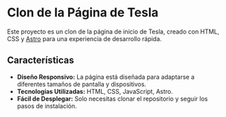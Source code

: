 # Clon de la Página de Tesla

Este proyecto es un clon de la página de inicio de Tesla, creado con HTML, CSS y [Astro](https://astro.build/) para una experiencia de desarrollo rápida.


## Características

- **Diseño Responsivo:** La página está diseñada para adaptarse a diferentes tamaños de pantalla y dispositivos.
- **Tecnologías Utilizadas:** HTML, CSS, JavaScript, Astro.
- **Fácil de Desplegar:** Solo necesitas clonar el repositorio y seguir los pasos de instalación.
